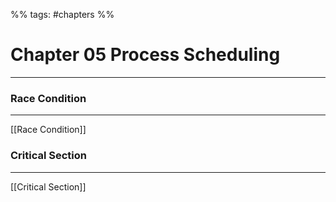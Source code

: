 %% tags: #chapters %%
# Chapter 05 Process Scheduling
***
### Race Condition
***
[[Race Condition]]


### Critical Section
***
[[Critical Section]]